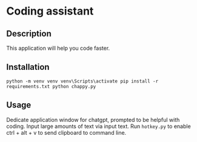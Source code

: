 # Coding assistant

## Description

This application will help you code faster.

## Installation

`
python -m venv venv
venv\Scripts\activate
pip install -r requirements.txt
python chappy.py
`

## Usage

Dedicate application window for chatgpt, prompted to be helpful with coding. Input large amounts of text via input text. Run `hotkey.py` to enable ctrl + alt + v to send clipboard to command line. 